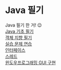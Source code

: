 # Java 필기 
Java 필기 한 거! 😉 <br>
[Java 기초 필기](https://www.notion.so/JAVA-bf19d6cc4ac04ef688965ecd287d670a) <br>
[객체 지향 필기](https://www.notion.so/25cd733eed81413db041a07fafa3a714)<br>
[실습 문제 연습](https://www.notion.so/0930-1001_-d86b42fee1964d6899708be7948fdbb5)<br>
[인터페이스](https://www.notion.so/f1368aa71caf4043b1526a1af17be07e)<br>
[스레드](https://www.notion.so/0ec7785b5d43484bbbdcc21667dba793)<br>
[윈도우프로그래밍 GUI 구현](https://www.notion.so/GUI-7cc1695cf058442792c2f7b2911621cd)<br>






